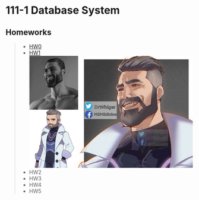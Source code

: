# 111-1 Database System
## Homeworks
> * [HW0](https://www.youtube.com/watch?v=ULmLuuNsBdo)
> * [HW1](https://www.youtube.com/watch?v=g6TDdU1hpt8)
![image](https://github.com/Robbish1106/PL/blob/main/hw4/a11q8E2_700b.jpg)
> * HW2
> * HW3
> * HW4
> * HW5

